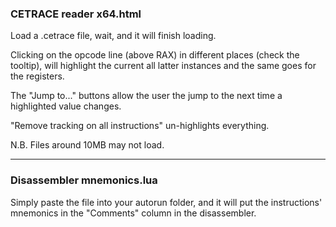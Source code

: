 ### CETRACE reader x64.html

Load a .cetrace file, wait, and it will finish loading.

Clicking on the opcode line (above RAX) in different places (check the tooltip), will highlight the current all latter instances and the same goes for the registers.

The "Jump to..." buttons allow the user the jump to the next time a highlighted value changes.

"Remove tracking on all instructions" un-highlights everything.

N.B. Files around 10MB may not load.

***

### Disassembler mnemonics.lua

Simply paste the file into your autorun folder, and it will put the instructions' mnemonics in the "Comments" column in the disassembler.
